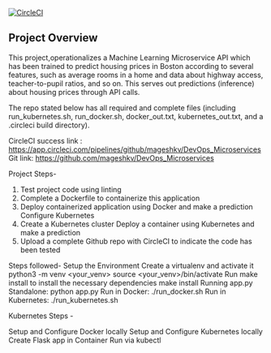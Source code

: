
[![CircleCI](https://dl.circleci.com/status-badge/img/gh/mageshkv/DevOps_Microservices/tree/master.svg?style=svg)](https://dl.circleci.com/status-badge/redirect/gh/mageshkv/DevOps_Microservices/tree/master)

## Project Overview

This project,operationalizes a Machine Learning Microservice API which has been trained to predict housing prices in Boston according to several features, such as average rooms in a home and data about highway access, teacher-to-pupil ratios, and so on.  This serves out predictions (inference) about housing prices through API calls. 

The repo stated below has all required and complete files (including run_kubernetes.sh, run_docker.sh, docker_out.txt, kubernetes_out.txt, and a .circleci build directory).


CircleCI success link : https://app.circleci.com/pipelines/github/mageshkv/DevOps_Microservices
Git link: https://github.com/mageshkv/DevOps_Microservices

Project Steps-

 1. Test project code using linting 
 2. Complete a Dockerfile to containerize this application 
 3. Deploy containerized application using Docker and make a prediction Configure Kubernetes 
 4. Create a Kubernetes cluster Deploy a container using Kubernetes and make a prediction
 5. Upload a complete Github repo with CircleCI to indicate the code has been tested

Steps followed-
Setup the Environment Create a virtualenv and activate it
  python3 -m venv <your_venv> source <your_venv>/bin/activate
Run make install to install the necessary dependencies
  make install
Running app.py
Standalone: python app.py 
Run in Docker: ./run_docker.sh 
Run in Kubernetes: ./run_kubernetes.sh

Kubernetes Steps -

 Setup and Configure Docker locally 
 Setup and Configure Kubernetes locally 
 Create Flask app in Container
 Run via kubectl

#


